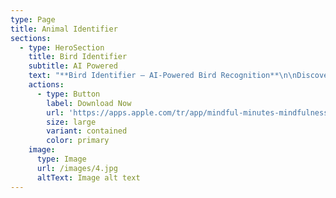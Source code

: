```yaml
---
type: Page
title: Animal Identifier
sections:
  - type: HeroSection
    title: Bird Identifier
    subtitle: AI Powered
    text: "**Bird Identifier – AI-Powered Bird Recognition**\n\nDiscover the world of birds with AI. Simply capture a photo or record a bird’s song, and let advanced AI instantly identify the species. Whether you're a beginner birdwatcher or an expert ornithologist, Bird Identifier makes bird identification effortless and fun.\n\n### Key Features:\n\n*   **AI-Powered Bird Recognition**\_– Take a photo, and our AI will instantly identify the bird species.\n\n*   **Bird Sound Identification**\_– Record a bird’s song to recognize species using AI sound analysis.\n\n*   **Detailed Bird Insights**\_– Learn about each bird’s habitat, behavior, and unique traits.\n\n*   **Personal Birdwatching Log**\_– Track and save your bird sightings in your personal journal.\n\n*   **Offline Mode**\_– Identify birds even without an internet connection.\n\n*   **Ad-Free Experience**\_– Enjoy a distraction-free birdwatching journey with our premium plan.\n\nIdentify, learn, and explore with AI.\nDownload Bird Identifier today and unlock a smarter way to explore nature.\n"
    actions:
      - type: Button
        label: Download Now
        url: 'https://apps.apple.com/tr/app/mindful-minutes-mindfulness/id6737522844'
        size: large
        variant: contained
        color: primary
    image:
      type: Image
      url: /images/4.jpg
      altText: Image alt text
---
```

